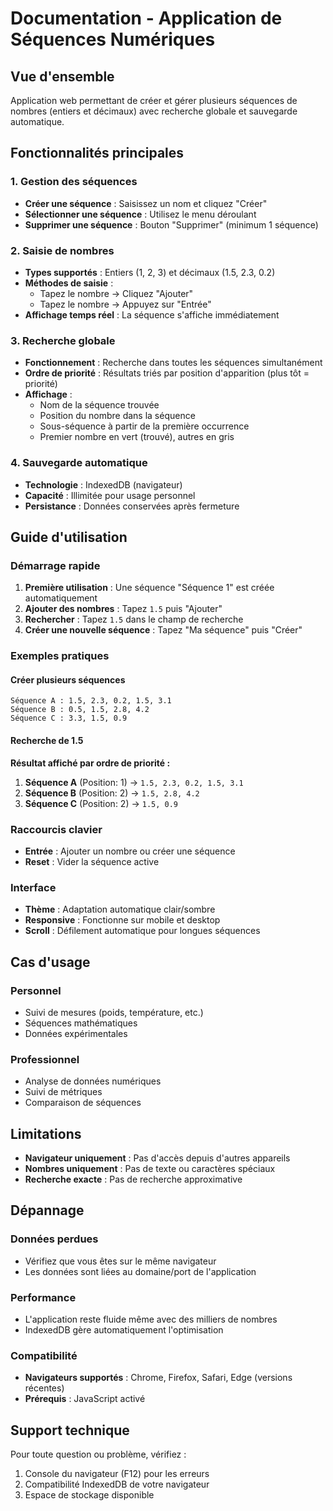 # Documentation - Application de Séquences Numériques

## Vue d'ensemble
Application web permettant de créer et gérer plusieurs séquences de nombres (entiers et décimaux) avec recherche globale et sauvegarde automatique.

## Fonctionnalités principales

### 1. Gestion des séquences
- **Créer une séquence** : Saisissez un nom et cliquez "Créer"
- **Sélectionner une séquence** : Utilisez le menu déroulant
- **Supprimer une séquence** : Bouton "Supprimer" (minimum 1 séquence)

### 2. Saisie de nombres
- **Types supportés** : Entiers (1, 2, 3) et décimaux (1.5, 2.3, 0.2)
- **Méthodes de saisie** :
  - Tapez le nombre → Cliquez "Ajouter"
  - Tapez le nombre → Appuyez sur "Entrée"
- **Affichage temps réel** : La séquence s'affiche immédiatement

### 3. Recherche globale
- **Fonctionnement** : Recherche dans toutes les séquences simultanément
- **Ordre de priorité** : Résultats triés par position d'apparition (plus tôt = priorité)
- **Affichage** :
  - Nom de la séquence trouvée
  - Position du nombre dans la séquence
  - Sous-séquence à partir de la première occurrence
  - Premier nombre en vert (trouvé), autres en gris

### 4. Sauvegarde automatique
- **Technologie** : IndexedDB (navigateur)
- **Capacité** : Illimitée pour usage personnel
- **Persistance** : Données conservées après fermeture

## Guide d'utilisation

### Démarrage rapide
1. **Première utilisation** : Une séquence "Séquence 1" est créée automatiquement
2. **Ajouter des nombres** : Tapez `1.5` puis "Ajouter"
3. **Rechercher** : Tapez `1.5` dans le champ de recherche
4. **Créer une nouvelle séquence** : Tapez "Ma séquence" puis "Créer"

### Exemples pratiques

#### Créer plusieurs séquences
```
Séquence A : 1.5, 2.3, 0.2, 1.5, 3.1
Séquence B : 0.5, 1.5, 2.8, 4.2
Séquence C : 3.3, 1.5, 0.9
```

#### Recherche de 1.5
**Résultat affiché par ordre de priorité :**
1. **Séquence A** (Position: 1) → `1.5, 2.3, 0.2, 1.5, 3.1`
2. **Séquence B** (Position: 2) → `1.5, 2.8, 4.2`  
3. **Séquence C** (Position: 2) → `1.5, 0.9`

### Raccourcis clavier
- **Entrée** : Ajouter un nombre ou créer une séquence
- **Reset** : Vider la séquence active

### Interface
- **Thème** : Adaptation automatique clair/sombre
- **Responsive** : Fonctionne sur mobile et desktop
- **Scroll** : Défilement automatique pour longues séquences

## Cas d'usage

### Personnel
- Suivi de mesures (poids, température, etc.)
- Séquences mathématiques
- Données expérimentales

### Professionnel
- Analyse de données numériques
- Suivi de métriques
- Comparaison de séquences

## Limitations
- **Navigateur uniquement** : Pas d'accès depuis d'autres appareils
- **Nombres uniquement** : Pas de texte ou caractères spéciaux
- **Recherche exacte** : Pas de recherche approximative

## Dépannage

### Données perdues
- Vérifiez que vous êtes sur le même navigateur
- Les données sont liées au domaine/port de l'application

### Performance
- L'application reste fluide même avec des milliers de nombres
- IndexedDB gère automatiquement l'optimisation

### Compatibilité
- **Navigateurs supportés** : Chrome, Firefox, Safari, Edge (versions récentes)
- **Prérequis** : JavaScript activé

## Support technique
Pour toute question ou problème, vérifiez :
1. Console du navigateur (F12) pour les erreurs
2. Compatibilité IndexedDB de votre navigateur
3. Espace de stockage disponible